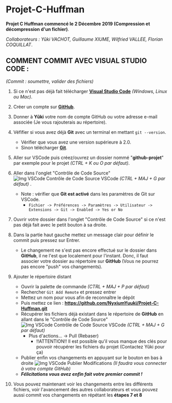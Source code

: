 # Projet-C-Huffman
**Projet C Huffman commencé le 2 Décembre 2019 (Compression et décompression d'un fichier)**.

*Collaborateurs : Yûki VACHOT, Guillaume XIUME, Wilfried VALLEE, Florian COQUILLAT*.

## COMMENT COMMIT AVEC VISUAL STUDIO CODE :
*(Commit : soumettre, valider des fichiers)*

1. Si ce n'est pas déjà fait télécharger **[Visual Studio Code](https://code.visualstudio.com/Download)** *(Windows, Linux ou Mac)*.
2. Créer un compte sur **[GitHub](https://github.com/)**.
3. Donner à **Yûki** votre nom de compte GitHub ou votre adresse e-mail associée (Je vous rajouterais au répertoire).
4. Véfifier si vous avez déjà **Git** avec un terminal en mettant `git --version`.
   - Vérifier que vous avez une version supérieure à 2.0.
   - Sinon télécharger **[Git](https://git-scm.com/downloads)**.
5. Aller sur VSCode puis créez/ouvrez un dossier nommé "**github-projet**" par exemple pour le projet *(CTRL + K ou O par défaut)*.
6. Aller dans l'onglet "Contrôle de Code Source" ![Img VSCode Contrôle de Code Source VSCode](https://cdn.vachot.fr/img/vscode_icon_controle_code_source_25x22.png) *(CTRL + MAJ + G par défaut)* .
   - Note : vérifier que **Git est activé** dans les paramètres de Git sur VSCode. 
     - `Fichier -> Préférences -> Paramètres -> Utilisateur -> Extensions -> Git -> Enabled -> Yes or No`
7. Ouvrir votre dossier dans l'onglet "Contrôle de Code Source" si ce n'est pas déjà fait avec le petit bouton à sa droite.
8. Dans la partie haut gauche mettez un message clair pour définir le commit puis pressez sur Entrer.
   - Le changement ne s'est pas encore effectué sur le dossier dans **GitHub**, il ne l'est que localement pour l'instant. Donc, il faut associer votre dossier au répertoire sur **GitHub** (Vous ne pourrez pas encore "push" vos changements).

9. Ajouter le répertoire distant
   - Ouvrir la palette de commande *(CTRL + MAJ + P par défaut)*
   - Rechercher `Git Add Remote` et pressez entrer
   - Mettez un nom pour vous afin de reconnaître le dépôt
   - Puis mettez ce lien : **https://github.com/NyxiumYuuki/Projet-C-Huffman.git**
   - Récupérer les fichiers déjà existant dans le répertoire de **GitHub** en allant dans le "Contrôle de Code Source" ![Img VSCode Contrôle de Code Source VSCode](https://cdn.vachot.fr/img/vscode_icon_controle_code_source_25x22.png) *(CTRL + MAJ + G par défaut)*
     - Plus d'actions... -> Pull (Rebaser)
       - !!ATTENTION!! Il est possible qu'il vous manque des clés pour pouvoir récupérer les fichiers du projet (Contactez Yûki pour ça)
   - Publier enfin vos changements en appuyant sur le bouton en bas à droite ![Img VSCode Publier Modifications](https://cdn.vachot.fr/img/vscode_icon_publish_modifications_25x21.png) *(Il faudra vous connecter à votre compte GitHub)*
   - ***Félicitations vous avez enfin fait votre premier commit !***
10. Vous pouvez maintenant voir les changements entre les différents fichiers, voir l'avancement des autres collaborateurs et vous pouvez aussi commit vos changements en répétant les **étapes 7 et 8**
